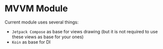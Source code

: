# MVVM Module

Current module uses several things:

* `Jetpack Compose` as base for views drawing (but it is not required to use these views as base for your ones)
* `Koin` as base for DI
